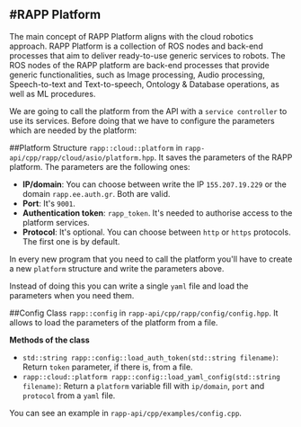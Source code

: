 #RAPP Platform
---------------

The main concept of RAPP Platform aligns with the cloud robotics approach. RAPP Platform is a collection of ROS nodes and back-end processes that aim to deliver ready-to-use generic services to robots. The ROS nodes of the RAPP platform are back-end processes that provide generic functionalities, such as Image processing, Audio processing, Speech-to-text and Text-to-speech, Ontology & Database operations, as well as ML procedures.

We are going to call the platform from the API with a `service controller` to use its services.
Before doing that we have to configure the parameters which are needed by the platform:

##Platform
Structure `rapp::cloud::platform` in `rapp-api/cpp/rapp/cloud/asio/platform.hpp`.
It saves the parameters of the RAPP platform.
The parameters are the following ones:

* **IP/domain**: You can choose between write the IP `155.207.19.229` or the domain `rapp.ee.auth.gr`. Both are valid.
* **Port**: It's `9001`.
* **Authentication token**: `rapp_token`. It's needed to authorise access to the platform services.   
* **Protocol**: It's optional. You can choose between `http` or `https` protocols. The first one is by default.

In every new program that you need to call the platform you'll have to create a new `platform` structure and write the parameters above.

Instead of doing this you can write a single `yaml` file and load the parameters when you need them.

##Config
Class `rapp::config` in `rapp-api/cpp/rapp/config/config.hpp`.
It allows to load the parameters of the platform from a file.

**Methods of the class**
* `std::string rapp::config::load_auth_token(std::string filename)`: Return `token` parameter, if there is, from a file.
* `rapp::cloud::platform rapp::config::load_yaml_config(std::string filename)`: Return a `platform` variable fill with `ip/domain`, `port` and `protocol` from a `yaml` file.

You can see an example in `rapp-api/cpp/examples/config.cpp`.
